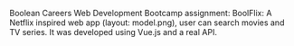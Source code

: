 Boolean Careers Web Development Bootcamp assignment:
BoolFlix: A Netflix inspired web app (layout: model.png), user can search movies and TV series. It was developed using Vue.js and a real API.
